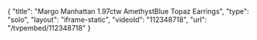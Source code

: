 {
    "title": "Margo Manhattan 1.97ctw AmethystBlue Topaz Earrings",
    "type": "solo",
    "layout": "iframe-static",
    "videoId": "112348718",
    "url": "\/tvpembed\/112348718"
}
